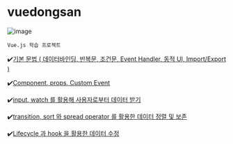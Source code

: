 # vuedongsan

![image](https://github.com/user-attachments/assets/717f121e-680e-47b9-8a50-d28448df4512)

`Vue.js 학습 프로젝트`

✔️[기본 문법 ( 데이터바인딩, 반복문, 조건문, Event Handler, 동적 UI, Import/Export )](https://hanstory33.tistory.com/283)

✔️[Component, props, Custom Event](https://hanstory33.tistory.com/284)

✔️[input, watch 를 활용해 사용자로부터 데이터 받기](https://hanstory33.tistory.com/285)

✔️[transition, sort 와 spread operator 를 활용한 데이터 정렬 및 보존](https://hanstory33.tistory.com/286)

✔️[Lifecycle 과 hook 을 활용한 데이터 수정](https://hanstory33.tistory.com/287)
